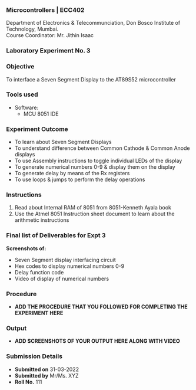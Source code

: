 ### Microcontrollers | ECC402 
Department of Electronics & Telecommunciation, 
Don Bosco Institute of Technology, Mumbai.  
Course Coordinator: Mr. Jithin Isaac

### Laboratory Experiment No. 3
 
### Objective  
To interface a Seven Segment Display to the AT89S52 microcontroller
 
### Tools used  
- Software: 
  - MCU 8051 IDE 

### Experiment Outcome
- To learn about Seven Segment Displays
- To understand difference between Common Cathode & Common Anode displays
- To use Assembly instructions to toggle individual LEDs of the display
- To generate numerical numbers 0-9 & display them on the display
- To generate delay by means of the Rx registers
- To use loops & jumps to perform the delay operations

### Instructions

1. Read about Internal RAM of 8051 from 8051-Kenneth Ayala book
2. Use the Atmel 8051 Instruction sheet document to learn about the arithmetic instructions

### Final list of Deliverables for Expt 3

**Screenshots of:**
- Seven Segment display interfacing circuit
- Hex codes to display numerical numbers 0-9
- Delay function code
- Video of display of numerical numbers

### Procedure 
- **ADD THE PROCEDURE THAT YOU FOLLOWED FOR COMPLETING THE EXPERIMENT HERE**

### Output
- **ADD SCREENSHOTS OF YOUR OUTPUT HERE ALONG WITH VIDEO**  

### Submission Details
- **Submitted on** 31-03-2022
- **Submitted by** Mr/Ms. XYZ
- **Roll No.** 111
